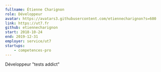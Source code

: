 ```yaml
---
fullname: Étienne Charignon
role: Développeur
avatar: https://avatars3.githubusercontent.com/etiennecharignon?s=600
link: https://ut7.fr
github: etiennecharignon
start: 2018-10-24
end: 2019-12-31
employer: service/ut7
startups:
    - competences-pro
---
```


Développeur "tests addict"
